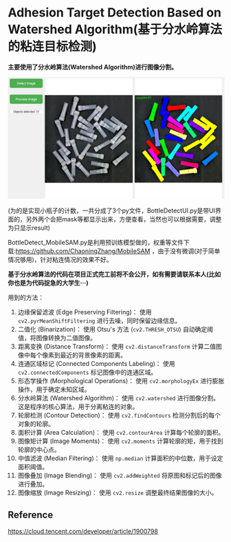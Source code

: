 # Adhesion Target Detection Based on Watershed Algorithm(基于分水岭算法的粘连目标检测)

**主要使用了分水岭算法(Watershed Algorithm)进行图像分割。**

![UI界面展示](img/UI.png)

(为的是实现小瓶子的计数，一共分成了3个py文件，BottleDetectUI.py是带UI界面的，另外两个会把mask等都显示出来，方便查看，当然也可以根据需要，调整为只显示result)

BottleDetect_MobileSAM.py是利用预训练模型做的，权重等文件下载:https://github.com/ChaoningZhang/MobileSAM ，由于没有微调(对于简单情况够用)，针对粘连情况的效果不好。

**基于分水岭算法的代码在项目正式完工前将不会公开，如有需要请联系本人(比如你也是为代码捉急的大学生···)**

用到的方法：

1. 边缘保留滤波 (Edge Preserving Filtering)：
   使用 `cv2.pyrMeanShiftFiltering` 进行去噪，同时保留边缘信息。
2. 二值化 (Binarization)：
   使用 Otsu's 方法 (`cv2.THRESH_OTSU`) 自动确定阈值，将图像转换为二值图像。
3. 距离变换 (Distance Transform)：
   使用 `cv2.distanceTransform` 计算二值图像中每个像素到最近的背景像素的距离。
4. 连通区域标记 (Connected Components Labeling)：
   使用 `cv2.connectedComponents` 标记图像中的连通区域。
5. 形态学操作 (Morphological Operations)：
   使用 `cv2.morphologyEx` 进行膨胀操作，用于确定未知区域。
6. 分水岭算法 (Watershed Algorithm)：
   使用 `cv2.watershed` 进行图像分割。这是程序的核心算法，用于分离粘连的对象。
7. 轮廓检测 (Contour Detection)：
   使用 `cv2.findContours` 检测分割后的每个对象的轮廓。
8. 面积计算 (Area Calculation)：
   使用 `cv2.contourArea` 计算每个轮廓的面积。
9. 图像矩计算 (Image Moments)：
   使用 `cv2.moments` 计算轮廓的矩，用于找到轮廓的中心点。
10. 中值滤波 (Median Filtering)：
    使用 `np.median` 计算面积的中位数，用于设定面积阈值。
11. 图像叠加 (Image Blending)：
    使用 `cv2.addWeighted` 将原图和标记后的图像进行叠加。
12. 图像缩放 (Image Resizing)：
    使用 `cv2.resize` 调整最终结果图像的大小。

## **Reference**

https://cloud.tencent.com/developer/article/1900798

